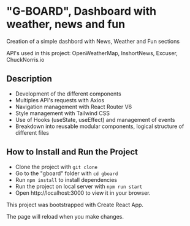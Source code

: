 # "G-BOARD", Dashboard with weather, news and fun

Creation of a simple dashbord with News, Weather and Fun sections

API's used in this project: OpenWeatherMap, InshortNews, Excuser, ChuckNorris.io

## Description

- Development of the different components
- Multiples API's requests with Axios
- Navigation management with React Router V6
- Style management with Tailwind CSS
- Use of Hooks (useState, useEffect) and management of events
- Breakdown into reusable modular components, logical structure of different files

## How to Install and Run the Project

- Clone the project with `git clone`
- Go to the "gboard" folder with `cd gboard`
- Run `npm install` to install dependencies
- Run the project on local server with `npm run start`
- Open http://localhost:3000 to view it in your browser.

This project was bootstrapped with Create React App.

The page will reload when you make changes.
